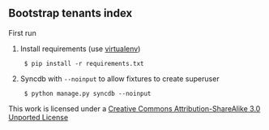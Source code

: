 ## Bootstrap tenants index

First run

1. Install requirements (use [virtualenv](https://pypi.python.org/pypi/virtualenv))

        $ pip install -r requirements.txt

2. Syncdb with `--noinput` to allow fixtures to create superuser

        $ python manage.py syncdb --noinput

This work is licensed under a [Creative Commons Attribution-ShareAlike 3.0 Unported License](http://creativecommons.org/licenses/by-sa/3.0)
